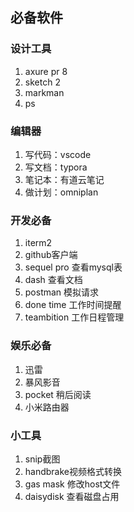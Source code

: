 ## 必备软件

### 设计工具

1. axure pr 8
2. sketch 2
3. markman 
4. ps

### 编辑器

1. 写代码：vscode
2. 写文档：typora
3. 笔记本：有道云笔记
4. 做计划：omniplan

### 开发必备

1. iterm2
2. github客户端
3. sequel pro 查看mysql表
4. dash 查看文档
5. postman 模拟请求
6. done time 工作时间提醒
7. teambition 工作日程管理

### 娱乐必备

1. 迅雷
2. 暴风影音
3. pocket 稍后阅读
4. 小米路由器

### 小工具

1. snip截图
2. handbrake视频格式转换
3. gas mask 修改host文件
4. daisydisk 查看磁盘占用